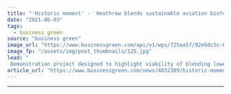 ```yaml
---
title: "'Historic moment' -  Heathrow blends sustainable aviation biofuel into airport refueling pipeline"
date: "2021-06-03"
tags: 
  - business green
source: "business green"
image_url: "https://www.businessgreen.com/api/v1/wps/725ea57/92e6dc5c-6378-4ba1-bb1d-684394ecc505/8/Heathrow-185x114.jpg"
image_fp: "/assets/img/post_thumbnails/125.jpg"
lead: "
 Demonstration project designed to highlight viability of blending lower carbon biofuels with conventional jet fuel to reduce CO2 from flight ahead of G7 ..."
article_url: "https://www.businessgreen.com/news/4032309/historic-moment-heathrow-blends-sustainable-aviation-biofuel-airport-refueling-pipeline"
---
```


---
